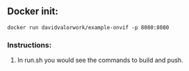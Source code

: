 ## Docker init:

`docker run davidvalorwork/example-onvif -p 8080:8080`

### Instructions:

1. In run.sh you would see the commands to build and push.